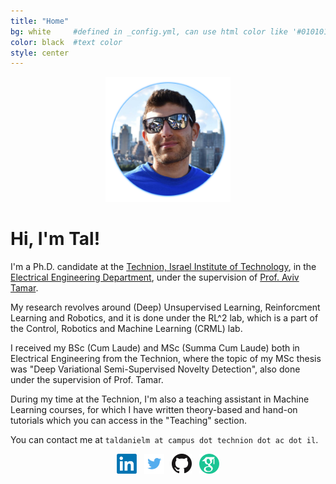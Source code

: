 ```yaml
---
title: "Home"
bg: white     #defined in _config.yml, can use html color like '#010101'
color: black  #text color
style: center
---
```


<p align="center">
  <img src="https://github.com/taldatech/taldatech.github.io/raw/main/img/taldaniel_cropped.png" style="height:200px">
</p>

# Hi, I'm Tal!
I'm a Ph.D. candidate at the <a href="https://www.technion.ac.il/en/home-2/">Technion, Israel Institute of Technology</a>, in the <a href="https://vee.technion.ac.il/">Electrical Engineering Department</a>, under the supervision of <a href="https://avivt.github.io/avivt/">Prof. Aviv Tamar</a>.

My research revolves around (Deep) Unsupervised Learning, Reinforcment Learning and Robotics, and it is done under the RL^2 lab, which is a part of the Control, Robotics and Machine Learning (CRML) lab.

I received my BSc (Cum Laude) and MSc (Summa Cum Laude) both in Electrical Engineering from the Technion, where the topic of my MSc thesis was "Deep Variational Semi-Supervised Novelty Detection", also done under the supervision of Prof. Tamar.

During my time at the Technion, I'm also a teaching assistant in Machine Learning courses, for which I have written theory-based and hand-on tutorials which you can access in the "Teaching" section.

You can contact me at `taldanielm at campus dot technion dot ac dot il`.

<p align="center">
  <a href="https://www.linkedin.com/in/tal-daniel-2b919513b/"><img src="https://github.com/taldatech/taldatech.github.io/raw/main/img/linkedin.png" style="height:32px"></a>&nbsp;&nbsp;
  <a href="https://twitter.com/TalDaniel8"><img src="https://github.com/taldatech/taldatech.github.io/raw/main/img/twitter.png" style="height:32px"></a>&nbsp;&nbsp;
  <a href="https://github.com/taldatech"><img src="https://github.com/taldatech/taldatech.github.io/raw/main/img/github.png" style="height:32px"></a>&nbsp;&nbsp;
  <a href="https://scholar.google.com/citations?hl=en&authuser=1&user=WqOoA3IAAAAJ"><img src="https://github.com/taldatech/taldatech.github.io/raw/main/img/gscholar.png" style="height:32px"></a>
</p>